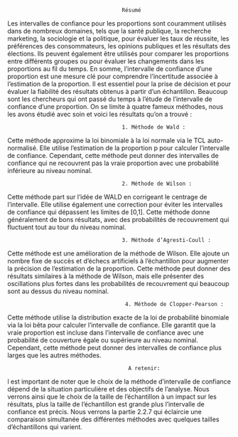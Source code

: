                                         Résumé
Les intervalles de confiance pour les proportions sont couramment utilisés dans de nombreux
domaines, tels que la santé publique, la recherche marketing, la sociologie et la politique, pour
évaluer les taux de réussite, les préférences des consommateurs, les opinions publiques et les
résultats des élections. Ils peuvent également être utilisés pour comparer les proportions entre
différents groupes ou pour évaluer les changements dans les proportions au fil du temps.
En somme, l’intervalle de confiance d’une proportion est une mesure clé pour comprendre
l’incertitude associée à l’estimation de la proportion. Il est essentiel pour la prise de décision
et pour évaluer la fiabilité des résultats obtenus à partir d’un échantillon. Beaucoup sont les
chercheurs qui ont passé du temps à l’étude de l’intervalle de confiance d’une proportion. On
se limite à quatre fameux méthodes, nous les avons étudié avec soin et voici les résultats qu’on
a trouvé :

                                        1. Méthode de Wald : 
Cette méthode approxime la loi binomiale à la loi normale via le
TCL auto-normalisé. Elle utilise l’estimation de la proportion p pour calculer l’intervalle
de confiance. Cependant, cette méthode peut donner des intervalles de confiance qui ne
recouvrent pas la vraie proportion avec une probabilité inférieure au niveau nominal.

                                        2. Méthode de Wilson : 
Cette méthode part sur l’idée de WALD en corrigeant le centrage
de l’intervalle. Elle utilise également une correction pour éviter les intervalles de confiance
qui dépassent les limites de [0,1]. Cette méthode donne généralement de bons résultats, avec
des probabilités de recouvrement qui fluctuent tout au tour du niveau nominal.

                                        3. Méthode d’Agresti-Coull : 
Cette méthode est une amélioration de la méthode de Wilson.
Elle ajoute un nombre fixe de succès et d’échecs artificiels à l’échantillon pour augmenter la
précision de l’estimation de la proportion. Cette méthode peut donner des résultats similaires
à la méthode de Wilson, mais elle présenter des oscillations plus fortes dans les probabilités
de recouvrement qui beaucoup sont au dessus du niveau nominal.

                                         4. Méthode de Clopper-Pearson : 
Cette méthode utilise la distribution exacte de la loi
de probabilité binomiale via la loi bêta pour calculer l’intervalle de confiance. Elle garantit
que la vraie proportion est incluse dans l’intervalle de confiance avec une probabilité de
couverture égale ou supérieure au niveau nominal. Cependant, cette méthode peut donner
des intervalles de confiance plus larges que les autres méthodes.

                                          A retenir:
l est important de noter que le choix de la méthode d’intervalle de confiance dépend de la
situation particulière et des objectifs de l’analyse. Nous verrons ainsi que le choix de la taille
de l’échantillon à un impact sur les résultats, plus la taille de l’échantillon est grande plus
l’intervalle de confiance est précis. Nous verrons la partie 2.2.7 qui éclaircie une comparaison
simultanée des différentes méthodes avec quelques tailles d’échantillons qui varient.

